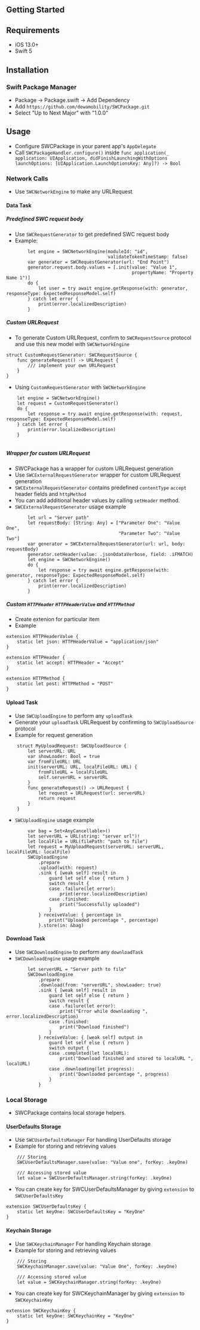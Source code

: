 

## Getting Started

## Requirements

* iOS 13.0+
* Swift 5

## Installation

### Swift Package Manager

- Package -> Package.swift -> Add Dependency
- Add `https://github.com/dewamobility/SWCPackage.git`
- Select "Up to Next Major" with "1.0.0"


## Usage

* Configure SWCPackage in your parent app's `AppDelegate`
* Call `SWCPackageHandler.configure()` inside 
`func application(_ application: UIApplication, didFinishLaunchingWithOptions launchOptions: [UIApplication.LaunchOptionsKey: Any]?) -> Bool` 

### Network Calls

* Use `SWCNetworkEngine` to make any URLRequest

#### Data Task
##### Predefined SWC request body
* Use `SWCRequestGenerator` to get predefined SWC request body
* Example:

```
        let engine = SWCNetworkEngine(moduleId: "id",
                                      validateTokenTimeStamp: false)
        var generator = SWCRequestGenerator(url: "End Point")
        generator.request.body.values = [.init(value: "Value 1",
                                               propertyName: "Property Name 1")]
        do {
            let user = try await engine.getResponse(with: generator, responseType: ExpectedResponseModel.self)
        } catch let error {
            print(error.localizedDescription)
        }
```
##### Custom URLRequest
* To generate Custom URLRequest, confirm to `SWCRequestSource` protocol and use this new model with `SWCNetworkEngine`

```
struct CustomRequestGenerator: SWCRequestSource {
    func generateRequest() -> URLRequest {
        /// implement your own URLRequest
    }
}

```
* Using `CustomRequestGenerator` with `SWCNetworkEngine`

```
    let engine = SWCNetworkEngine()
    let request = CustomRequestGenerator()
    do {
        let response = try await engine.getResponse(with: request, responseType: ExpectedResponseModel.self)
    } catch let error {
        print(error.localizedDescription)
    }
    
```

##### Wrapper for custom URLRequest
* SWCPackage has a wrapper for custom URLRequest generation
* Use `SWCExternalRequestGenerator` wrapper for custom URLRequest generation
* `SWCExternalRequestGenerator` contains predefined `contentType` `accept` header fields and `httpMethod`
* You can add additional header values by calling `setHeader` method.
* `SWCExternalRequestGenerator` usage example

```
        let url = "Server path"
        let requestBody: [String: Any] = ["Parameter One": "Value One",
                                          "Parameter Two": "Value Two"]
        var generator = SWCExternalRequestGenerator(url: url, body: requestBody)
        generator.setHeader(value: .jsonOdataVerbose, field: .iFMATCH)
        let engine = SWCNetworkEngine()
        do {
            let response = try await engine.getResponse(with: generator, responseType: ExpectedResponseModel.self)
        } catch let error {
            print(error.localizedDescription)
        }
```
##### Custom `HTTPHeader` `HTTPHeaderValue` and `HTTPMethod`
* Create extenion for particular item
* Example
```
extension HTTPHeaderValue {
    static let json: HTTPHeaderValue = "application/json"
}

extension HTTPHeader {
    static let accept: HTTPHeader = "Accept"
}

extension HTTPMethod {
    static let post: HTTPMethod = "POST"
}
```
#### Upload Task

* Use `SWCUploadEngine` to perform any `uploadTask`
* Generate your `uploadTask` URLRequest by confirming to `SWCUploadSource` protocol
* Example for request generation

```
    struct MyUploadRequest: SWCUploadSource {
        let serverURL: URL
        var showLoader: Bool = true
        var fromFileURL: URL
        init(serverURL: URL, localFileURL: URL) {
            fromFileURL = localFileURL
            self.serverURL = serverURL
        }
        func generateRequest() -> URLRequest {
            let request = URLRequest(url: serverURL)
            return request
        }
    }

```
* `SWCUploadEngine` usage example

```
        var bag = Set<AnyCancellable>()
        let serverURL = URL(string: "server url")!
        let localFile = URL(filePath: "path to file")
        let request = MyUploadRequest(serverURL: serverURL, localFileURL: localFile)
        SWCUploadEngine
            .prepare
            .upload(with: request)
            .sink { [weak self] result in
                guard let self else { return }
                switch result {
                case .failure(let error):
                    print(error.localizedDescription)
                case .finished:
                    print("Successfully uploaded")
                }
            } receiveValue: { percentage in
                print("Uploaded percentage ", percentage)
            }.store(in: &bag)

```

#### Download Task

* Use `SWCDownloadEngine` to perform any `downloadTask`
* `SWCDownloadEngine` usage example

```
        let serverURL = "Server path to file"
        SWCDownloadEngine
            .prepare
            .download(from: "serverURL", showLoader: true)
            .sink { [weak self] result in
                guard let self else { return }
                switch result {
                case .failure(let error):
                    print("Error while downloading ", error.localizedDescription)
                case .finished:
                    print("Download finished")
                }
            } receiveValue: { [weak self] output in
                guard let self else { return }
                switch output {
                case .completed(let localURL):
                    print("Download finished and stored to localURL ", localURL)
                case .downloading(let progress):
                    print("Downloaded percentage ", progress)
                }
            }

```

### Local Storage

* SWCPackage contains local storage helpers.

#### UserDefaults Storage

* Use `SWCUserDefaultsManager` For handling UserDefaults storage
* Example for storing and retrieving values

```
    /// Storing
    SWCUserDefaultsManager.save(value: "Value one", forKey: .keyOne)
    
    /// Accessing stored value
    let value = SWCUserDefaultsManager.string(forKey: .keyOne)
```

* You can create key for SWCUserDefaultsManager by giving `extension` to `SWCUserDefaultsKey`

```
extension SWCUserDefaultsKey {
    static let keyOne: SWCUserDefaultsKey = "KeyOne"
}

```

#### Keychain Storage

* Use `SWCKeychainManager` For handling Keychain storage
* Example for storing and retrieving values


```
    /// Storing
    SWCKeychainManager.save(value: "Value One", forKey: .keyOne)
    
    /// Accessing stored value
    let value = SWCKeychainManager.string(forKey: .keyOne)
```
* You can create key for SWCKeychainManager by giving `extension` to `SWCKeychainKey`

```
extension SWCKeychainKey {
    static let keyOne: SWCKeychainKey = "KeyOne"
}

```

